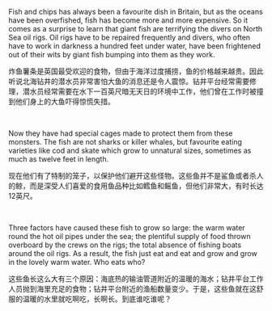 Fish and chips has always been a favourite dish in Britain, but as the oceans have been overfished, fish has become more and more expensive. So it comes as a surprise to learn that giant fish are terrifying the divers on North Sea oil rigs. Oil rigs have to be repaired frequently and divers, who often have to work in darkness a hundred feet under water, have been frightened out of their wits by giant fish bumping into them as they work.

炸鱼薯条是英国最受欢迎的食物，但由于海洋过度捕捞，鱼的价格越来越贵。因此听说北海钻井的潜水员非常害怕大鱼的消息还是令人震惊。钻井平台经常需要修理，潜水员经常需要在水下一百英尺暗无天日的环境中工作，他们曾在工作时被撞到他们身上的大鱼吓得惊慌失措。

    



Now they have had special cages made to protect them from these monsters. The fish are not sharks or killer whales, but favourite eating varieties like cod and skate which grow to unnatural sizes, sometimes as much as twelve feet in length.

现在他们有了特制的笼子，以保护他们避开这些怪物。这些鱼并不是鲨鱼或者杀人的鲸，而是深受人们喜爱的食用鱼品种比如鳕鱼和鳐鱼，但他们非常大，有时长达12英尺。

    



Three factors have caused these fish to grow so large: the warm water round the hot oil pipes under the sea; the plentiful supply of food thrown overboard by the crews on the rigs; the total absence of fishing boats around the oil rigs. As a result, the fish just eat and eat and grow and grow in the lovely warm water. Who eats who?

这些鱼长这么大有三个原因：海底热的输油管道附近的温暖的海水；钻井平台工作人员抛到海里充足的食物；钻井平台附近的渔船数量变少。于是，这些鱼就在这舒服的温暖的水里就吃啊吃，长啊长。到底谁吃谁呢？
